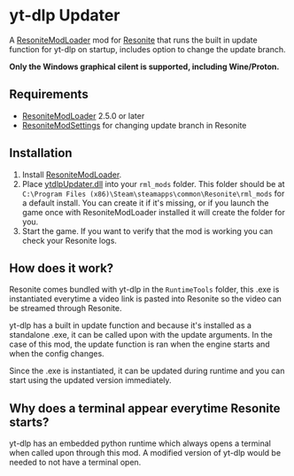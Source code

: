 # yt-dlp Updater
 
A [ResoniteModLoader](https://github.com/resonite-modding-group/ResoniteModLoader) mod for [Resonite](https://resonite.com/) that runs the built in update function for yt-dlp on startup, includes option to change the update branch.

**Only the Windows graphical cilent is supported, including Wine/Proton.**

## Requirements
- [ResoniteModLoader](https://github.com/resonite-modding-group/ResoniteModLoader) 2.5.0 or later
- [ResoniteModSettings](https://github.com/badhaloninja/ResoniteModSettings) for changing update branch in Resonite

## Installation
1. Install [ResoniteModLoader](https://github.com/resonite-modding-group/ResoniteModLoader).
2. Place [ytdlpUpdater.dll](https://github.com/Raidriar796/yt-dlp-Updater/releases/latest/download/ytdlpUpdater.dll) into your `rml_mods` folder. This folder should be at `C:\Program Files (x86)\Steam\steamapps\common\Resonite\rml_mods` for a default install. You can create it if it's missing, or if you launch the game once with ResoniteModLoader installed it will create the folder for you.
3. Start the game. If you want to verify that the mod is working you can check your Resonite logs.

## How does it work?

Resonite comes bundled with yt-dlp in the `RuntimeTools` folder, this .exe is instantiated everytime a video link is pasted into Resonite so the video can be streamed through Resonite.

yt-dlp has a built in update function and because it's installed as a standalone .exe, it can be called upon with the update arguments. In the case of this mod, the update function is ran when the engine starts and when the config changes.

Since the .exe is instantiated, it can be updated during runtime and you can start using the updated version immediately.

## Why does a terminal appear everytime Resonite starts?

yt-dlp has an embedded python runtime which always opens a terminal when called upon through this mod. A modified version of yt-dlp would be needed to not have a terminal open.